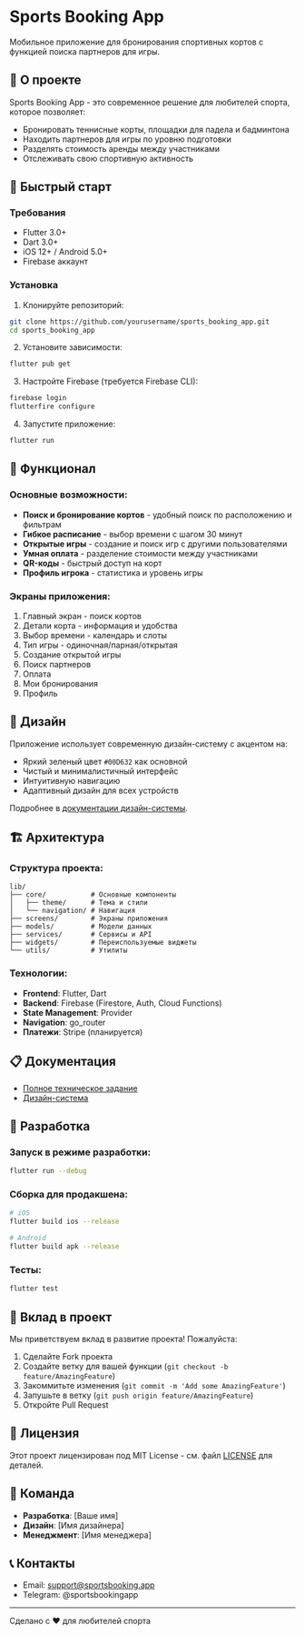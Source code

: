# Sports Booking App

Мобильное приложение для бронирования спортивных кортов с функцией поиска партнеров для игры.

## 🎯 О проекте

Sports Booking App - это современное решение для любителей спорта, которое позволяет:
- Бронировать теннисные корты, площадки для падела и бадминтона
- Находить партнеров для игры по уровню подготовки
- Разделять стоимость аренды между участниками
- Отслеживать свою спортивную активность

## 🚀 Быстрый старт

### Требования
- Flutter 3.0+
- Dart 3.0+
- iOS 12+ / Android 5.0+
- Firebase аккаунт

### Установка

1. Клонируйте репозиторий:
```bash
git clone https://github.com/yourusername/sports_booking_app.git
cd sports_booking_app
```

2. Установите зависимости:
```bash
flutter pub get
```

3. Настройте Firebase (требуется Firebase CLI):
```bash
firebase login
flutterfire configure
```

4. Запустите приложение:
```bash
flutter run
```

## 📱 Функционал

### Основные возможности:
- **Поиск и бронирование кортов** - удобный поиск по расположению и фильтрам
- **Гибкое расписание** - выбор времени с шагом 30 минут
- **Открытые игры** - создание и поиск игр с другими пользователями
- **Умная оплата** - разделение стоимости между участниками
- **QR-коды** - быстрый доступ на корт
- **Профиль игрока** - статистика и уровень игры

### Экраны приложения:
1. Главный экран - поиск кортов
2. Детали корта - информация и удобства
3. Выбор времени - календарь и слоты
4. Тип игры - одиночная/парная/открытая
5. Создание открытой игры
6. Поиск партнеров
7. Оплата
8. Мои бронирования
9. Профиль

## 🎨 Дизайн

Приложение использует современную дизайн-систему с акцентом на:
- Яркий зеленый цвет `#00D632` как основной
- Чистый и минималистичный интерфейс
- Интуитивную навигацию
- Адаптивный дизайн для всех устройств

Подробнее в [документации дизайн-системы](docs/design-system.md).

## 🏗 Архитектура

### Структура проекта:
```
lib/
├── core/           # Основные компоненты
│   ├── theme/      # Тема и стили
│   └── navigation/ # Навигация
├── screens/        # Экраны приложения
├── models/         # Модели данных
├── services/       # Сервисы и API
├── widgets/        # Переиспользуемые виджеты
└── utils/          # Утилиты
```

### Технологии:
- **Frontend**: Flutter, Dart
- **Backend**: Firebase (Firestore, Auth, Cloud Functions)
- **State Management**: Provider
- **Navigation**: go_router
- **Платежи**: Stripe (планируется)

## 📋 Документация

- [Полное техническое задание](docs/sports-booking-app-full-spec.md)
- [Дизайн-система](docs/design-system.md)

## 🔧 Разработка

### Запуск в режиме разработки:
```bash
flutter run --debug
```

### Сборка для продакшена:
```bash
# iOS
flutter build ios --release

# Android
flutter build apk --release
```

### Тесты:
```bash
flutter test
```

## 🤝 Вклад в проект

Мы приветствуем вклад в развитие проекта! Пожалуйста:
1. Сделайте Fork проекта
2. Создайте ветку для вашей функции (`git checkout -b feature/AmazingFeature`)
3. Закоммитьте изменения (`git commit -m 'Add some AmazingFeature'`)
4. Запушьте в ветку (`git push origin feature/AmazingFeature`)
5. Откройте Pull Request

## 📄 Лицензия

Этот проект лицензирован под MIT License - см. файл [LICENSE](LICENSE) для деталей.

## 👥 Команда

- **Разработка**: [Ваше имя]
- **Дизайн**: [Имя дизайнера]
- **Менеджмент**: [Имя менеджера]

## 📞 Контакты

- Email: support@sportsbooking.app
- Telegram: @sportsbookingapp

---

Сделано с ❤️ для любителей спорта